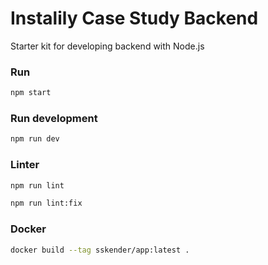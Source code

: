 # Instalily Case Study Backend

Starter kit for developing backend with Node.js

### Run

```bash
npm start
```

### Run development

```bash
npm run dev
```

### Linter

```bash
npm run lint
```

```bash
npm run lint:fix
```

### Docker

```bash
docker build --tag sskender/app:latest .
```
